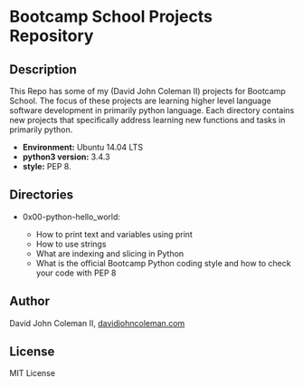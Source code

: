 # Bootcamp School Projects Repository

## Description

This Repo has some of my (David John Coleman II) projects for Bootcamp School.
The focus of these projects are learning higher level language software
development in primarily python language. Each directory contains new projects
that specifically address learning new functions and tasks in primarily python.

* __Environment:__ Ubuntu 14.04 LTS
* __python3 version:__ 3.4.3
* __style:__ PEP 8.

## Directories

* 0x00-python-hello_world:

  * How to print text and variables using print
  * How to use strings
  * What are indexing and slicing in Python
  * What is the official Bootcamp Python coding style and how to check your
  	code with PEP 8

## Author

David John Coleman II, [davidjohncoleman.com](http://www.davidjohncoleman.com/)

## License

MIT License
